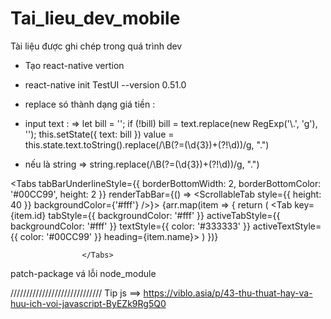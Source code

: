 # Tai_lieu_dev_mobile
Tài liệu được ghi chép trong quá trình dev
- Tạo react-native vertion
+ react-native init TestUI  --version 0.51.0
- replace só thành dạng giá tiền :
+ input text  : =>    let bill = '';
            if (!bill) bill = text.replace(new RegExp('\\.', 'g'), '');
            this.setState({ text: bill })
value = this.state.text.toString().replace(/\B(?=(\d{3})+(?!\d))/g, ".")

+ nếu là string  => string.replace(/\B(?=(\d{3})+(?!\d))/g, ".")


<Tabs tabBarUnderlineStyle={{ borderBottomWidth: 2, borderBottomColor: '#00CC99', height: 2 }} renderTabBar={() => <ScrollableTab style={{ height: 40 }} backgroundColor={'#fff'} />}>
                        {arr.map(item => {
                            return (
                                <Tab key={item.id} tabStyle={{ backgroundColor: '#fff' }} activeTabStyle={{ backgroundColor: '#fff' }} textStyle={{ color: '#333333' }} activeTextStyle={{ color: '#00CC99' }} heading={item.name}>
                                    <ListPromotion />
                                </Tab>
                            )
                        })}

                    </Tabs>
patch-package vá lỗi node_module

/////////////////////////////
Tip js ==> https://viblo.asia/p/43-thu-thuat-hay-va-huu-ich-voi-javascript-ByEZk9Rg5Q0
